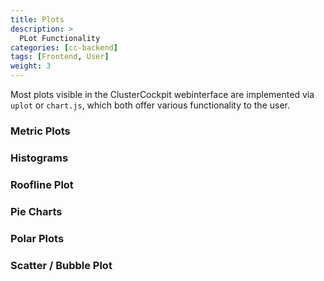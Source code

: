 ```yaml
---
title: Plots
description: >
  PLot Functionality
categories: [cc-backend]
tags: [Frontend, User]
weight: 3
---
```


Most plots visible in the ClusterCockpit webinterface are implemented via `uplot` or `chart.js`, which both offer various functionality to the user.

### Metric Plots

### Histograms

### Roofline Plot

### Pie Charts

### Polar Plots

### Scatter / Bubble Plot

